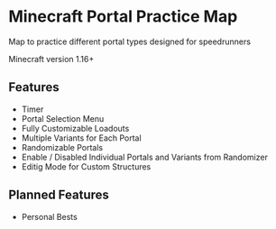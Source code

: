 # Minecraft Portal Practice Map

Map to practice different portal types designed for speedrunners

Minecraft version 1.16+

## Features
- Timer
- Portal Selection Menu
- Fully Customizable Loadouts
- Multiple Variants for Each Portal
- Randomizable Portals
- Enable / Disabled Individual Portals and Variants from Randomizer
- Editig Mode for Custom Structures

## Planned Features
- Personal Bests
